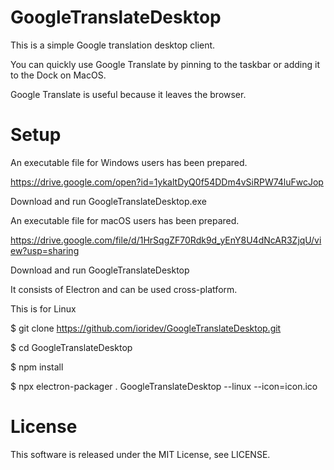  # GoogleTranslateDesktop
This is a simple Google translation desktop client.

You can quickly use Google Translate by pinning to the taskbar or adding it to the Dock on MacOS.

Google Translate is useful because it leaves the browser.

# Setup
An executable file for Windows users has been prepared.

https://drive.google.com/open?id=1ykaltDyQ0f54DDm4vSiRPW74luFwcJop

Download and run GoogleTranslateDesktop.exe

An executable file for macOS users has been prepared.

https://drive.google.com/file/d/1HrSqgZF70Rdk9d_yEnY8U4dNcAR3ZjqU/view?usp=sharing

Download and run GoogleTranslateDesktop

It consists of Electron and can be used cross-platform.

This is for Linux

$ git clone https://github.com/ioridev/GoogleTranslateDesktop.git

$ cd GoogleTranslateDesktop

$ npm install

$ npx electron-packager . GoogleTranslateDesktop --linux --icon=icon.ico

# License
This software is released under the MIT License, see LICENSE.

